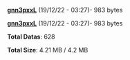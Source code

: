 [**gnn3pxxL**](/data/gnn3pxxL.txt) (19/12/22 - 03:27)- 983 bytes

[**gnn3pxxL**](/data/gnn3pxxL.txt) (19/12/22 - 03:27)- 983 bytes

**Total Datas**: 628

**Total Size**: 4.21 MB / 4.2 MB